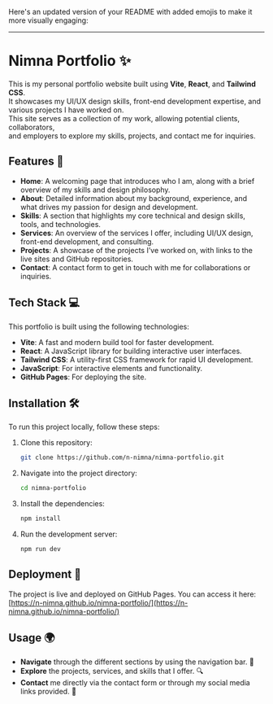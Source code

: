 Here's an updated version of your README with added emojis to make it more visually engaging:

---

# Nimna Portfolio ✨

This is my personal portfolio website built using **Vite**, **React**, and **Tailwind CSS**.  
It showcases my UI/UX design skills, front-end development expertise, and various projects I have worked on.  
This site serves as a collection of my work, allowing potential clients, collaborators,  
and employers to explore my skills, projects, and contact me for inquiries.

## Features 🌟

- **Home**: A welcoming page that introduces who I am, along with a brief overview of my skills and design philosophy. 
- **About**: Detailed information about my background, experience, and what drives my passion for design and development. 
- **Skills**: A section that highlights my core technical and design skills, tools, and technologies. 
- **Services**: An overview of the services I offer, including UI/UX design, front-end development, and consulting. 
- **Projects**: A showcase of the projects I’ve worked on, with links to the live sites and GitHub repositories. 
- **Contact**: A contact form to get in touch with me for collaborations or inquiries. 

## Tech Stack 💻

This portfolio is built using the following technologies:

- **Vite**: A fast and modern build tool for faster development. 
- **React**: A JavaScript library for building interactive user interfaces. 
- **Tailwind CSS**: A utility-first CSS framework for rapid UI development. 
- **JavaScript**: For interactive elements and functionality. 
- **GitHub Pages**: For deploying the site. 

## Installation 🛠️

To run this project locally, follow these steps:

1. Clone this repository:
   ```bash
   git clone https://github.com/n-nimna/nimna-portfolio.git
   ```

2. Navigate into the project directory:
   ```bash
   cd nimna-portfolio
   ```

3. Install the dependencies:
   ```bash
   npm install
   ```

4. Run the development server:
   ```bash
   npm run dev
   ```


## Deployment 🚀

The project is live and deployed on GitHub Pages. You can access it here:  
[https://n-nimna.github.io/nimna-portfolio/](https://n-nimna.github.io/nimna-portfolio/)

## Usage 🌍

- **Navigate** through the different sections by using the navigation bar. 🧭
- **Explore** the projects, services, and skills that I offer. 🔍
- **Contact** me directly via the contact form or through my social media links provided. 📱
